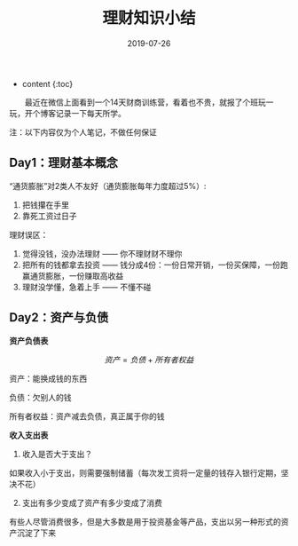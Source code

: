 ﻿---
layout: post
title:  "理财知识小结"
date:   2019-07-26
categories: 其他
tag: 理财
---

* content
{:toc}


&emsp;&emsp;最近在微信上面看到一个14天财商训练营，看着也不贵，就报了个班玩一玩，开个博客记录一下每天所学。

注：以下内容仅为个人笔记，不做任何保证

## Day1：理财基本概念

“通货膨胀”对2类人不友好（通货膨胀每年力度超过5%）:

1. 把钱攥在手里
2. 靠死工资过日子

理财误区：

1. 觉得没钱，没办法理财 —— 你不理财财不理你
2. 把所有的钱都拿去投资 —— 钱分成4份：一份日常开销，一份买保障，一份跑赢通货膨胀，一份赚取高收益
3. 理财没学懂，急着上手 —— 不懂不碰

## Day2：资产与负债

**资产负债表**

$$资产=负债+所有者权益$$

资产：能换成钱的东西

负债：欠别人的钱

所有者权益：资产减去负债，真正属于你的钱

**收入支出表**

1. 收入是否大于支出？

如果收入小于支出，则需要强制储蓄（每次发工资将一定量的钱存入银行定期，坚决不花）

2. 支出有多少变成了资产有多少变成了消费

有些人尽管消费很多，但是大多数是用于投资基金等产品，支出以另一种形式的资产沉淀了下来
